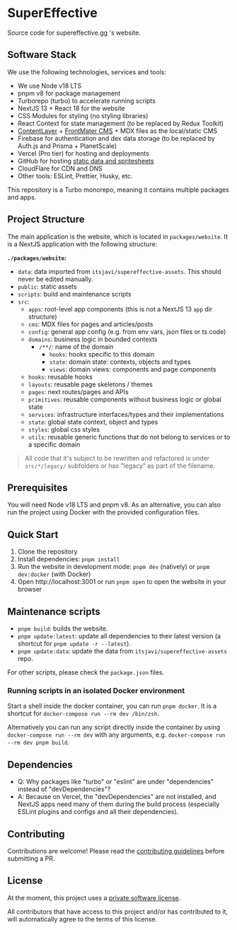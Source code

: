 # SuperEffective

Source code for supereffective.gg 's website.

## Software Stack

We use the following technologies, services and tools:

- We use Node v18 LTS
- pnpm v8 for package management
- Turborepo (turbo) to accelerate running scripts
- NextJS 13 + React 18 for the website
- CSS Modules for styling (no styling libraries)
- React Context for state management (to be replaced by Redux Toolkit)
- [ContentLayer](https://www.contentlayer.dev/) + [FrontMater CMS](https://frontmatter.codes/) + MDX files as the local/static CMS
- Firebase for authentication and dex data storage (to be replaced by Auth.js and Prisma + PlanetScale)
- Vercel (Pro tier) for hosting and deployments
- GitHub for hosting [static data and spritesheets](https://github.com/itsjavi/supereffective-assets)
- CloudFlare for CDN and DNS
- Other tools: ESLint, Prettier, Husky, etc.

This repository is a Turbo monorepo, meaning it contains multiple packages and apps.

## Project Structure

The main application is the website, which is located in `packages/website`. It is a NextJS application with
the following structure:

**`./packages/website`:**

- `data`: data imported from `itsjavi/supereffective-assets`. This should never be edited manually.
- `public`: static assets
- `scripts`: build and maintenance scripts
- `src`:
  - `apps`: root-level app components (this is not a NextJS 13 `app` dir structure)
  - `cms`: MDX files for pages and articles/posts
  - `config`: general app config (e.g. from env vars, json files or ts code)
  - `domains`: business logic in bounded contexts
    - `/**/`: name of the domain
      - `hooks`: hooks specific to this domain
      - `state`: domain state: contexts, objects and types
      - `views`: domain views: components and page components
  - `hooks`: reusable hooks
  - `layouts`: reusable page skeletons / themes
  - `pages`: next routes/pages and APIs
  - `primitives`: reusable components without business logic or global state
  - `services`: infrastructure interfaces/types and their implementations
  - `state`: global state context, object and types
  - `styles`: global css styles
  - `utils`: reusable generic functions that do not belong to services or to a specific domain

> All code that it's subject to be rewritten and refactored is under `src/*/legacy/` subfolders or has
> "legacy" as part of the filename.

## Prerequisites

You will need Node v18 LTS and pnpm v8.
As an alternative, you can also run the project using Docker with the provided configuration files.

## Quick Start

1. Clone the repository
2. Install dependencies: `pnpm install`
3. Run the website in development mode: `pnpm dev` (natively) or `pnpm dev:docker` (with Docker)
4. Open http://localhost:3001 or run `pnpm open` to open the website in your browser

## Maintenance scripts

- `pnpm build`: builds the website.
- `pnpm update:latest`: update all dependencies to their latest version (a shortcut for `pnpm update -r --latest`).
- `pnpm update:data`: update the data from `itsjavi/supereffective-assets` repo.

For other scripts, please check the `package.json` files.

### Running scripts in an isolated Docker environment

Start a shell inside the docker container, you can run `pnpm docker`.
It is a shortcut for `docker-compose run --rm dev /bin/zsh`.

Alternatively you can run any script directly inside the container by using `docker-compose run --rm dev`
with any arguments, e.g. `docker-compose run --rm dev pnpm build`.

## Dependencies

- Q: Why packages like "turbo" or "eslint" are under "dependencies" instead of "devDependencies"?
- A: Because on Vercel, the "devDependencies" are not installed, and NextJS apps need many of them during the build
  process (especially ESLint plugins and configs and all their dependencies).

## Contributing

Contributions are welcome! Please read the [contributing guidelines](./CONTRIBUTING.md) before submitting a PR.

## License

At the moment, this project uses a [private software license](./LICENSE.md).

All contributors that have access to this project and/or has contributed to it,
will automatically agree to the terms of this license.
